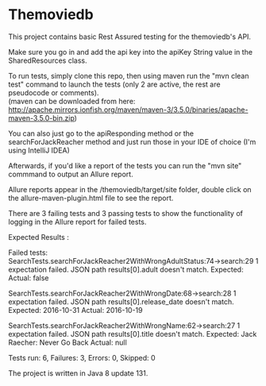 # Themoviedb
This project contains basic Rest Assured testing for the themoviedb's API.

Make sure you go in and add the api key into the apiKey String value in the SharedResources class.

To run tests, simply clone this repo, then using maven run the "mvn clean test" command to launch the tests (only 2 are active, the rest are pseudocode or comments).  
(maven can be downloaded from here: http://apache.mirrors.ionfish.org/maven/maven-3/3.5.0/binaries/apache-maven-3.5.0-bin.zip)

You can also just go to the apiResponding method or the searchForJackReacher method and just run those in your IDE of choice (I'm using IntelliJ IDEA)

Afterwards, if you'd like a report of the tests you can run the "mvn site" commmand to output an Allure report.

Allure reports appear in the /themoviedb/target/site folder, double click on the allure-maven-plugin.html file to see the report.

There are 3 failing tests and 3 passing tests to show the functionality of logging in the Allure report for failed tests.

Expected Results :

Failed tests: 
  SearchTests.searchForJackReacher2WithWrongAdultStatus:74->search:29 1 expectation failed.
JSON path results[0].adult doesn't match.
Expected: <true>
  Actual: false

  SearchTests.searchForJackReacher2WithWrongDate:68->search:28 1 expectation failed.
JSON path results[0].release_date doesn't match.
Expected: 2016-10-31
  Actual: 2016-10-19

  SearchTests.searchForJackReacher2WithWrongName:62->search:27 1 expectation failed.
JSON path results[0].title doesn't match.
Expected: Jack Raecher: Never Go Back
  Actual: null


Tests run: 6, Failures: 3, Errors: 0, Skipped: 0

The project is written in Java 8 update 131.